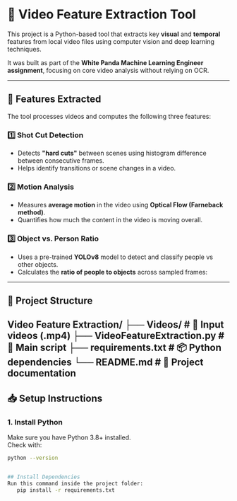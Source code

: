 # 🎥 Video Feature Extraction Tool 

This project is a Python-based tool that extracts key **visual** and **temporal** features from local video files using computer vision and deep learning techniques.

It was built as part of the **White Panda Machine Learning Engineer assignment**, focusing on core video analysis without relying on OCR.

---

## 🚀 Features Extracted

The tool processes videos and computes the following three features:

### 1️⃣ Shot Cut Detection
- Detects **"hard cuts"** between scenes using histogram difference between consecutive frames.
- Helps identify transitions or scene changes in a video.

### 2️⃣ Motion Analysis
- Measures **average motion** in the video using **Optical Flow (Farneback method)**.
- Quantifies how much the content in the video is moving overall.

### 3️⃣ Object vs. Person Ratio
- Uses a pre-trained **YOLOv8** model to detect and classify people vs other objects.
- Calculates the **ratio of people to objects** across sampled frames:



---

## 📁 Project Structure

Video Feature Extraction/
├── Videos/ # 📂 Input videos (.mp4)
├── VideoFeatureExtraction.py # 🧠 Main script
├── requirements.txt # 📦 Python dependencies
└── README.md # 📘 Project documentation
---

## 📥 Setup Instructions

### 1. Install Python
Make sure you have Python 3.8+ installed.  
Check with:
```bash
python --version


## Install Dependencies
Run this command inside the project folder:
   pip install -r requirements.txt
